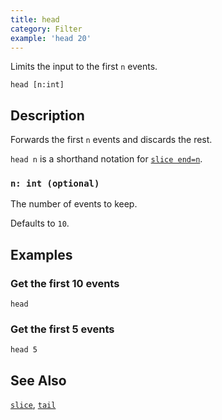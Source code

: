 ```yaml
---
title: head
category: Filter
example: 'head 20'
---
```

Limits the input to the first `n` events.

```tql
head [n:int]
```

## Description

Forwards the first `n` events and discards the rest.

`head n` is a shorthand notation for [`slice end=n`](/reference/operators/slice).

### `n: int (optional)`

The number of events to keep.

Defaults to `10`.

## Examples

### Get the first 10 events

```tql
head
```

### Get the first 5 events

```tql
head 5
```

## See Also

[`slice`](/reference/operators/slice),
[`tail`](/reference/operators/tail)
